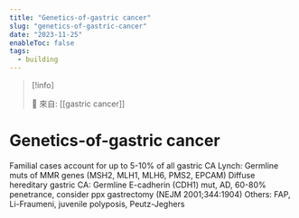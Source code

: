 ```yaml
---
title: "Genetics-of-gastric cancer"
slug: "genetics-of-gastric-cancer"
date: "2023-11-25"
enableToc: false
tags:
  - building
---
```


> [!info]
>
> 🌱 來自: [[gastric cancer]]

# Genetics-of-gastric cancer

Familial cases account for up to 5-10% of all gastric CA
Lynch: Germline muts of MMR genes (MSH2, MLH1, MLH6, PMS2, EPCAM)
Diffuse hereditary gastric CA: Germline E-cadherin (CDH1) mut, AD, 60-80% penetrance, consider ppx gastrectomy (NEJM 2001;344:1904)
Others: FAP, Li-Fraumeni, juvenile polyposis, Peutz-Jeghers
